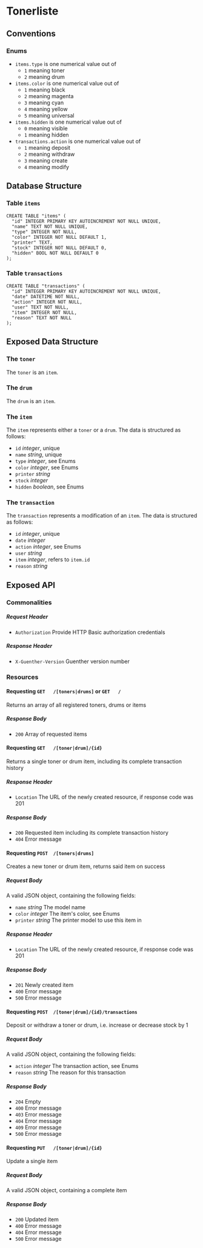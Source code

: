 # Tonerliste

## Conventions

### Enums

* `items.type` is one numerical value out of
  * `1` meaning toner
  * `2` meaning drum
* `items.color` is one numerical value out of
  * `1` meaning black
  * `2` meaning magenta
  * `3` meaning cyan
  * `4` meaning yellow
  * `5` meaning universal
* `items.hidden` is one numerical value out of
  * `0` meaning visible
  * `1` meaning hidden
* `transactions.action` is one numerical value out of
  * `1` meaning deposit
  * `2` meaning withdraw
  * `3` meaning create
  * `4` meaning modify

## Database Structure

### Table `items`
    CREATE TABLE "items" (
      "id" INTEGER PRIMARY KEY AUTOINCREMENT NOT NULL UNIQUE,
      "name" TEXT NOT NULL UNIQUE,
      "type" INTEGER NOT NULL,
      "color" INTEGER NOT NULL DEFAULT 1,
      "printer" TEXT,
      "stock" INTEGER NOT NULL DEFAULT 0,
      "hidden" BOOL NOT NULL DEFAULT 0
    );

### Table `transactions`
    CREATE TABLE "transactions" (
      "id" INTEGER PRIMARY KEY AUTOINCREMENT NOT NULL UNIQUE,
      "date" DATETIME NOT NULL,
      "action" INTEGER NOT NULL,
      "user" TEXT NOT NULL,
      "item" INTEGER NOT NULL,
      "reason" TEXT NOT NULL
    );

## Exposed Data Structure

### The `toner`

The `toner` is an `item`.

### The `drum`

The `drum` is an `item`.

### The `item`

The `item` represents either a `toner` or a `drum`. The data is structured as follows:

* `id` _integer_, unique
* `name` _string_, unique
* `type` _integer_, see Enums
* `color` _integer_, see Enums
* `printer` _string_
* `stock` _integer_
* `hidden` _boolean_, see Enums

### The `transaction`

The `transaction` represents a modification of an `item`. The data is structured as follows:

* `id` _integer_, unique
* `date` _integer_
* `action` _integer_, see Enums
* `user` _string_
* `item` _integer_, refers to `item.id`
* `reason` _string_

## Exposed API

### Commonalities

##### Request Header

* `Authorization` Provide HTTP Basic authorization credentials

##### Response Header

* `X-Guenther-Version` Guenther version number

### Resources

#### Requesting `GET   /[toners|drums]` or `GET   /`

Returns an array of all registered toners, drums or items

##### Response Body

* `200` Array of requested items

#### Requesting `GET   /[toner|drum]/{id}`

Returns a single toner or drum item, including its complete transaction history

##### Response Header

* `Location` The URL of the newly created resource, if response code was 201

##### Response Body

* `200` Requested item including its complete transaction history
* `404` Error message

#### Requesting `POST  /[toners|drums]`

Creates a new toner or drum item, returns said item on success

##### Request Body

A valid JSON object, containing the following fields:

* `name` _string_ The model name
* `color` _integer_ The item's color, see Enums
* `printer` _string_ The printer model to use this item in

##### Response Header

* `Location` The URL of the newly created resource, if response code was 201

##### Response Body

* `201` Newly created item
* `400` Error message
* `500` Error message

#### Requesting `POST  /[toner|drum]/{id}/transactions`

Deposit or withdraw a toner or drum, i.e. increase or decrease stock by 1

##### Request Body

A valid JSON object, containing the following fields:

* `action` _integer_ The transaction action, see Enums
* `reason` _string_ The reason for this transaction

##### Response Body

* `204` Empty
* `400` Error message
* `403` Error message
* `404` Error message
* `409` Error message
* `500` Error message

#### Requesting `PUT   /[toner|drum]/{id}`

Update a single item

##### Request Body

A valid JSON object, containing a complete item

##### Response Body

* `200` Updated item
* `400` Error message
* `404` Error message
* `500` Error message
